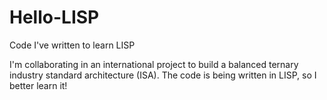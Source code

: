 # Hello-LISP
Code I've written to learn LISP

I'm collaborating in an international project to build a balanced ternary industry standard architecture (ISA). The code is being written in LISP, so I better learn it!
